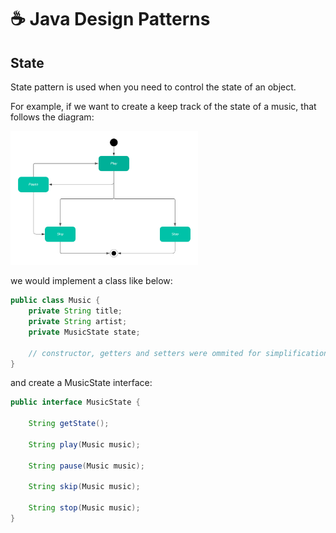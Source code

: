 # ☕ Java Design Patterns

## State

State pattern is used when you need to control the state of an object.

For example, if we want to create a keep track of the state of a music, that follows the diagram:

<img src="./resources/StateDiagram.png" width="300px" />

we would implement a class like below:

```java
public class Music {
    private String title;
    private String artist;
    private MusicState state;

    // constructor, getters and setters were ommited for simplification
}
```

and create a MusicState interface:

```java
public interface MusicState {

    String getState();

    String play(Music music);

    String pause(Music music);

    String skip(Music music);

    String stop(Music music);
}

```